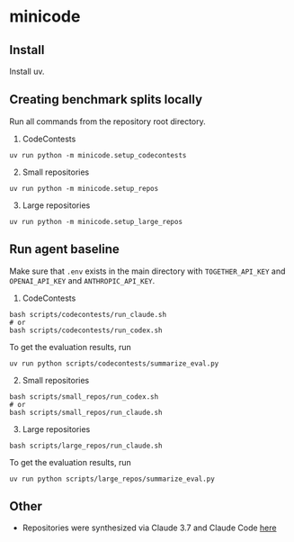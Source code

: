 # minicode

## Install
Install uv.

## Creating benchmark splits locally

Run all commands from the repository root directory.

1. CodeContests
```
uv run python -m minicode.setup_codecontests
```
2. Small repositories
```
uv run python -m minicode.setup_repos
```
3. Large repositories
```
uv run python -m minicode.setup_large_repos
```

## Run agent baseline

Make sure that `.env` exists in the main directory with `TOGETHER_API_KEY` and `OPENAI_API_KEY` and `ANTHROPIC_API_KEY`.

1. CodeContests
```
bash scripts/codecontests/run_claude.sh
# or
bash scripts/codecontests/run_codex.sh
```
To get the evaluation results, run
```
uv run python scripts/codecontests/summarize_eval.py
```

2. Small repositories
```
bash scripts/small_repos/run_codex.sh
# or
bash scripts/small_repos/run_claude.sh
```

3. Large repositories
```
bash scripts/large_repos/run_claude.sh
```
To get the evaluation results, run
```
uv run python scripts/large_repos/summarize_eval.py
```

## Other
* Repositories were synthesized via Claude 3.7 and Claude Code [here](https://github.com/justinchiu-test/librarybench)
